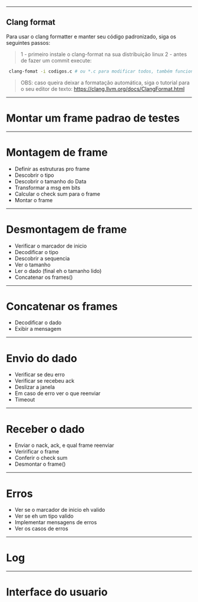 
---
## Clang format
Para usar o clang formatter e manter seu código padronizado, siga os seguintes passos:
>1 - primeiro instale o clang-format na sua distribuição linux
>2 - antes de fazer um commit execute:
```bash
 clang-fomat -i codigos.c # ou *.c para modificar todos, também funciona para *.cpp
 ```

> OBS: caso queira deixar a formatação automática, siga o tutorial para o seu editor de texto:
https://clang.llvm.org/docs/ClangFormat.html
---
# Montar um frame padrao de testes
---
# Montagem de frame
- Definir as estruturas pro frame
- Descobrir o tipo
- Descobrir o tamanho do Data
- Transformar a msg em bits
- Calcular o check sum para o frame
- Montar o frame
---
# Desmontagem de frame
- Verificar o marcador de inicio
- Decodificar o tipo
- Descobrir a sequencia
- Ver o tamanho
- Ler o dado (final eh o tamanho lido)
- Concatenar os frames()
---
# Concatenar os frames
- Decodificar o dado
- Exibir a mensagem
---
# Envio do dado
- Verificar se deu erro
- Verificar se recebeu ack
- Deslizar a janela
- Em caso de erro ver o que reenviar
- Timeout
---
# Receber o dado
- Enviar o nack, ack, e qual frame reenviar
- Veririficar o frame
- Conferir o check sum
- Desmontar o frame()
---
# Erros
- Ver se o marcador de inicio eh valido
- Ver se eh um tipo valido
- Implementar mensagens de erros
- Ver os casos de erros
---
# Log
---
# Interface do usuario
